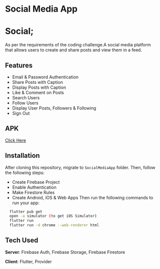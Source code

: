 # Social Media App

# Social;

As per the requirements of the coding challenge.A social media platform that allows users to create and share posts and view them in a feed.

## Features
- Email & Password Authentication
- Share Posts with Caption
- Display Posts with Caption
- Like & Comment on Posts
- Search Users
- Follow Users
- Display User Posts, Followers & Following
- Sign Out

## APK
[Click Here](https://drive.google.com/file/d/1t_sEpI2ODxXZRys8vA3km3dDSAJvsq32/view?usp=drive_link) 


## Installation
After cloning this repository, migrate to ```SocialMediaApp``` folder. Then, follow the following steps:
- Create Firebase Project
- Enable Authentication
- Make Firestore Rules
- Create Android, iOS & Web Apps
Then run the following commands to run your app:
```bash
  flutter pub get
  open -a simulator (to get iOS Simulator)
  flutter run
  flutter run -d chrome --web-renderer html 
```

## Tech Used
**Server**: Firebase Auth, Firebase Storage, Firebase Firestore

**Client**: Flutter, Provider
